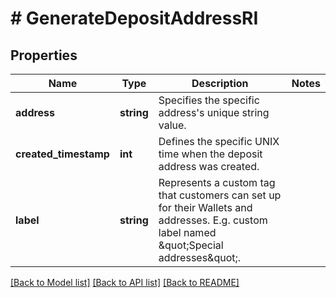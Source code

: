 # # GenerateDepositAddressRI

## Properties

Name | Type | Description | Notes
------------ | ------------- | ------------- | -------------
**address** | **string** | Specifies the specific address&#39;s unique string value. |
**created_timestamp** | **int** | Defines the specific UNIX time when the deposit address was created. |
**label** | **string** | Represents a custom tag that customers can set up for their Wallets and addresses. E.g. custom label named \&quot;Special addresses\&quot;. |

[[Back to Model list]](../../README.md#models) [[Back to API list]](../../README.md#endpoints) [[Back to README]](../../README.md)
